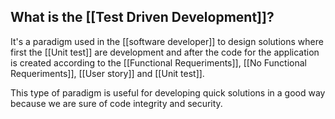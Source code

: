 
## What is the [[Test Driven Development]]?

It's a paradigm used in the [[software developer]] to design solutions where first the [[Unit test]] are development and after the code for the application is created according to the [[Functional Requeriments]], [[No Functional Requeriments]], [[User story]] and [[Unit test]].

This type of paradigm is useful for developing quick solutions in a good way because we are sure of code integrity and security.